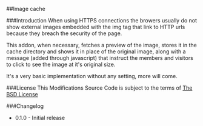 ##Image cache

###Introduction
When using HTTPS connections the browers usually do not show external images embedded with the img tag that link to HTTP urls because they breach the security of the page.

This addon, when necessary, fetches a preview of the image, stores it in the cache directory and shows it in place of the original image, along with a message (added through javascript) that instruct the members and visitors to click to see the image at it's original size.

It's a very basic implementation without any setting, more will come.

###License
This Modifications Source Code is subject to the terms of [The BSD License](http://opensource.org/licenses/BSD-3-Clause)

###Changelog
  * 0.1.0 - Initial release